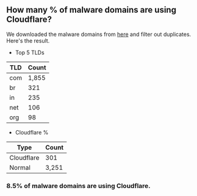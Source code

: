 ## How many % of malware domains are using Cloudflare?


We downloaded the malware domains from [here](https://urlhaus.abuse.ch) and filter out duplicates.
Here's the result.


[//]: # (start replacement)


- Top 5 TLDs

| TLD | Count |
| --- | --- |
| com | 1,855 |
| br | 321 |
| in | 235 |
| net | 106 |
| org | 98 |


- Cloudflare %

| Type | Count |
| --- | --- |
| Cloudflare | 301 |
| Normal | 3,251 |


### 8.5% of malware domains are using Cloudflare.